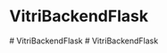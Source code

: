 # VitriBackendFlask
#   V i t r i B a c k e n d F l a s k  
 #   V i t r i B a c k e n d F l a s k  
 